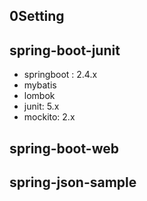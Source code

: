 ## 0Setting

## spring-boot-junit
- springboot : 2.4.x
- mybatis
- lombok
- junit: 5.x
- mockito: 2.x

## spring-boot-web

## spring-json-sample

